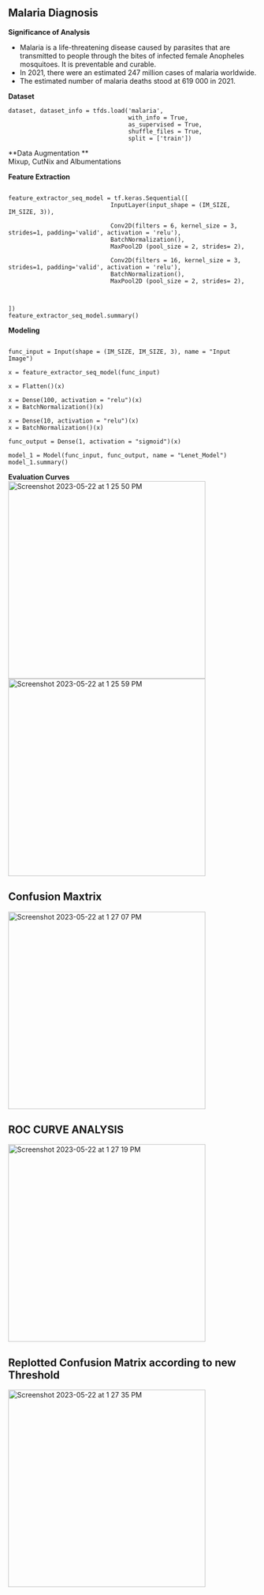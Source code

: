 ## Malaria Diagnosis
**Significance of Analysis**
- Malaria is a life-threatening disease caused by parasites that are transmitted to people through the bites of infected female Anopheles mosquitoes. It is preventable and curable.
- In 2021, there were an estimated 247 million cases of malaria worldwide.
- The estimated number of malaria deaths stood at 619 000 in 2021.

**Dataset** <br>
```
dataset, dataset_info = tfds.load('malaria',
                                  with_info = True,
                                  as_supervised = True, 
                                  shuffle_files = True,
                                  split = ['train'])
```

**Data Augmentation **<br>
Mixup, CutNix and Albumentations

**Feature Extraction** <br>
```

feature_extractor_seq_model = tf.keras.Sequential([
                             InputLayer(input_shape = (IM_SIZE, IM_SIZE, 3)),

                             Conv2D(filters = 6, kernel_size = 3, strides=1, padding='valid', activation = 'relu'),
                             BatchNormalization(),
                             MaxPool2D (pool_size = 2, strides= 2),

                             Conv2D(filters = 16, kernel_size = 3, strides=1, padding='valid', activation = 'relu'),
                             BatchNormalization(),
                             MaxPool2D (pool_size = 2, strides= 2),

                             

])
feature_extractor_seq_model.summary()
```

**Modeling** <br>
```

func_input = Input(shape = (IM_SIZE, IM_SIZE, 3), name = "Input Image")

x = feature_extractor_seq_model(func_input)

x = Flatten()(x)

x = Dense(100, activation = "relu")(x)
x = BatchNormalization()(x)

x = Dense(10, activation = "relu")(x)
x = BatchNormalization()(x)

func_output = Dense(1, activation = "sigmoid")(x)

model_1 = Model(func_input, func_output, name = "Lenet_Model")
model_1.summary()
```
**Evaluation Curves** <br>
<img width="400" alt="Screenshot 2023-05-22 at 1 25 50 PM" src="https://github.com/ayushs0911/Emotion-Detection/assets/122048067/0d6aaeb6-4fe2-406d-b80e-08ecce5baf54">
<img width="400" alt="Screenshot 2023-05-22 at 1 25 59 PM" src="https://github.com/ayushs0911/Emotion-Detection/assets/122048067/87bd3b51-acad-4de7-a1d2-93f42ab8ebbb">

## Confusion Maxtrix
<img width="400" alt="Screenshot 2023-05-22 at 1 27 07 PM" src="https://github.com/ayushs0911/Emotion-Detection/assets/122048067/cf3dcccf-6340-4719-9e60-28ead88f1232">
<br>

## ROC CURVE ANALYSIS<br>

<img width="400" alt="Screenshot 2023-05-22 at 1 27 19 PM" src="https://github.com/ayushs0911/Emotion-Detection/assets/122048067/feecad7f-9025-4f99-9009-c6f38a59ba6b">
<br>

## Replotted Confusion Matrix according to new Threshold<br>

<img width="400" alt="Screenshot 2023-05-22 at 1 27 35 PM" src="https://github.com/ayushs0911/Emotion-Detection/assets/122048067/dd5eb97d-43f0-4c2e-a0a7-b94bdb901957">
